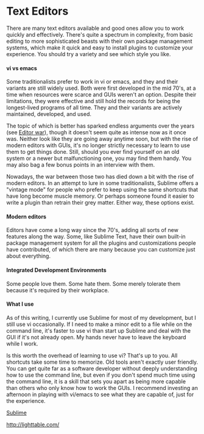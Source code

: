 # Text Editors

There are many text editors available and good ones allow you to work quickly and effectively.  There's quite a spectrum in complexity, from basic editing to more sophisticated beasts with their own package management systems, which make it quick and easy to install plugins to customize your experience.  You should try a variety and see which style you like.

#### vi vs emacs

Some traditionalists prefer to work in vi or emacs, and they and their variants are still widely used.  Both were first developed in the mid 70's, at a time when resources were scarce and GUIs weren't an option.  Despite their limitations, they were effective and still hold the records for being the longest-lived programs of all time.  They and their variants are actively maintained, developed, and used.

The topic of which is better has sparked endless arguments over the years \(see [Editor war](https://en.wikipedia.org/wiki/Editor_war)\), though it doesn't seem quite as intense now as it once was.  Neither look like they are going away anytime soon, but with the rise of modern editors with GUIs, it's no longer strictly necessary to learn to use them to get things done.  Still, should you ever find yourself on an old system or a newer but malfunctioning one, you may find them handy.  You may also bag a few bonus points in an interview with them.

Nowadays, the war between those two has died down a bit with the rise of modern editors. In an attempt to lure in some traditionalists, Sublime offers a "vintage mode" for people who prefer to keep using the same shortcuts that have long become muscle memory. Or perhaps someone found it easier to write a plugin than retrain their grey matter. Either way, these options exist.

#### Modern editors

Editors have come a long way since the 70's, adding all sorts of new features along the way.  Some, like Sublime Text, have their own built-in package management system for all the plugins and customizations people have contributed, of which there are many because you can customize just about everything.    



#### Integrated Development Environments
Some people love them.  Some hate them.  Some merely tolerate them because it's required by their workplace.


#### What I use
As of this writing, I currently use Sublime for most of my development, but I still use vi occasionally.  If I need to make a minor edit to a file while on the command line, it's faster to use vi than start up Sublime and deal with the GUI if it's not already open.  My hands never have to leave the keyboard while I work.  

Is this worth the overhead of learning to use vi?  That's up to you.  All shortcuts take some time to memorize.  Old tools aren't exactly user friendly.  You can get quite far as a software developer without deeply understanding how to use the command line, but even if you don't spend much time using the command line, it is a skill that sets you apart as being more capable than others who only know how to work the GUIs.  I recommend investing an afternoon in playing with vi/emacs to see what they are capable of, just for the experience.


[Sublime](https://www.sublimetext.com/)

[http:\/\/lighttable.com\/](http://lighttable.com/)

